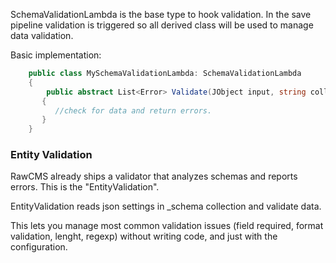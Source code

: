 SchemaValidationLambda is the base type to hook validation. In the save pipeline validation is triggered so all derived class will be used to manage data validation.

Basic implementation:

```cs
    public class MySchemaValidationLambda: SchemaValidationLambda
    {
        public abstract List<Error> Validate(JObject input, string collection)
       {
          //check for data and return errors.
       }
    }

```

### Entity Validation

RawCMS already ships a validator that analyzes schemas and reports errors. This is the "EntityValidation".

EntityValidation reads json settings in \_schema collection and validate data.

This lets you manage most common validation issues (field required, format validation, lenght, regexp) without writing code, and just with the configuration.
